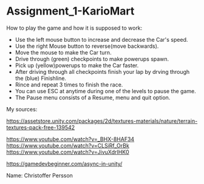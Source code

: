 # Assignment_1-KarioMart

How to play the game and how it is supposed to work:

- Use the left mouse button to increase and decrease the Car's speed.
- Use the right Mouse button to reverse(move backwards).
- Move the mouse to make the Car turn.
- Drive through (green) checkpoints to make powerups spawn.
- Pick up (yellow)powerups to make the Car faster.
- After driving through all checkpoints finish your lap by drving through the (blue) Finishline.
- Rince and repeat 3 times to finish the race.
- You can use ESC at anytime during one of the levels to pause the game.
- The Pause menu consists of a Resume, menu and quit option.

My sources:

https://assetstore.unity.com/packages/2d/textures-materials/nature/terrain-textures-pack-free-139542 

https://www.youtube.com/watch?v=_BHX-8HAF34
https://www.youtube.com/watch?v=CLSiRf_OrBk
https://www.youtube.com/watch?v=JivuXdrIHK0

https://gamedevbeginner.com/async-in-unity/

Name: Christoffer Persson